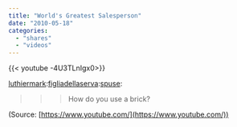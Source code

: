 ```yaml
---
title: "World's Greatest Salesperson"
date: "2010-05-18"
categories:
  - "shares"
  - "videos"
---
```


<div style="width: 70vw;">{{< youtube -4U3TLnIgx0>}}</div>

[luthiermark](http://luthiermark.tumblr.com/post/565851533/figliadellaserva-spuse-how-do-you-use-a):[figliadellaserva](http://figliadellaserva.tumblr.com/post/565689659/spuse-how-do-you-use-a-brick):[spuse](http://spuse.tumblr.com/post/563041097/how-do-you-use-a-brick):

> > > How do you use a brick?

(Source: [https://www.youtube.com/](https://www.youtube.com/))
